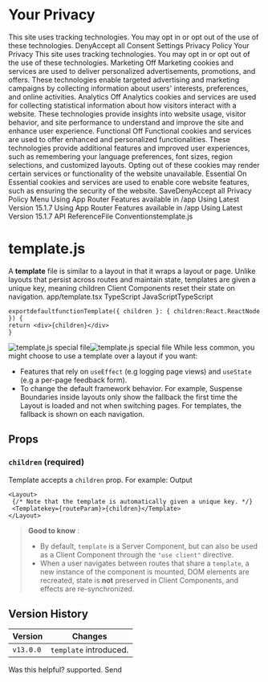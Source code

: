 # Your Privacy
This site uses tracking technologies. You may opt in or opt out of the use of these technologies.
DenyAccept all
Consent Settings
Privacy Policy
Your Privacy
This site uses tracking technologies. You may opt in or opt out of the use of these technologies.
Marketing
Off
Marketing cookies and services are used to deliver personalized advertisements, promotions, and offers. These technologies enable targeted advertising and marketing campaigns by collecting information about users' interests, preferences, and online activities. 
Analytics
Off
Analytics cookies and services are used for collecting statistical information about how visitors interact with a website. These technologies provide insights into website usage, visitor behavior, and site performance to understand and improve the site and enhance user experience.
Functional
Off
Functional cookies and services are used to offer enhanced and personalized functionalities. These technologies provide additional features and improved user experiences, such as remembering your language preferences, font sizes, region selections, and customized layouts. Opting out of these cookies may render certain services or functionality of the website unavailable.
Essential
On
Essential cookies and services are used to enable core website features, such as ensuring the security of the website. 
SaveDenyAccept all
Privacy Policy
Menu
Using App Router
Features available in /app
Using Latest Version
15.1.7
Using App Router
Features available in /app
Using Latest Version
15.1.7
API ReferenceFile Conventionstemplate.js
# template.js
A **template** file is similar to a layout in that it wraps a layout or page. Unlike layouts that persist across routes and maintain state, templates are given a unique key, meaning children Client Components reset their state on navigation.
app/template.tsx
TypeScript
JavaScriptTypeScript
```
exportdefaultfunctionTemplate({ children }: { children:React.ReactNode }) {
return <div>{children}</div>
}
```

![template.js special file](https://nextjs.org/_next/image?url=%2Fdocs%2Flight%2Ftemplate-special-file.png&w=3840&q=75)![template.js special file](https://nextjs.org/_next/image?url=%2Fdocs%2Fdark%2Ftemplate-special-file.png&w=3840&q=75)
While less common, you might choose to use a template over a layout if you want:
  * Features that rely on `useEffect` (e.g logging page views) and `useState` (e.g a per-page feedback form).
  * To change the default framework behavior. For example, Suspense Boundaries inside layouts only show the fallback the first time the Layout is loaded and not when switching pages. For templates, the fallback is shown on each navigation.


## Props
### `children` (required)
Template accepts a `children` prop. For example:
Output
```
<Layout>
 {/* Note that the template is automatically given a unique key. */}
 <Templatekey={routeParam}>{children}</Template>
</Layout>
```

> **Good to know** :
>   * By default, `template` is a Server Component, but can also be used as a Client Component through the `"use client"` directive.
>   * When a user navigates between routes that share a `template`, a new instance of the component is mounted, DOM elements are recreated, state is **not** preserved in Client Components, and effects are re-synchronized.
> 

## Version History
Version| Changes  
---|---  
`v13.0.0`| `template` introduced.  
Was this helpful?
supported.
Send
